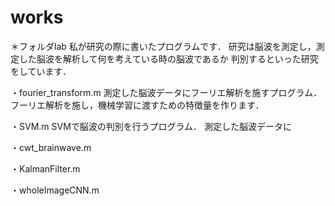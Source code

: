 # works

＊フォルダlab
私が研究の際に書いたプログラムです．
研究は脳波を測定し，測定した脳波を解析して何を考えている時の脳波であるか
判別するといった研究をしています．

・fourier_transform.m
測定した脳波データにフーリエ解析を施すプログラム．
フーリエ解析を施し，機械学習に渡すための特徴量を作ります．

・SVM.m
SVMで脳波の判別を行うプログラム．
測定した脳波データに

・cwt_brainwave.m

・KalmanFilter.m

・wholeImageCNN.m
